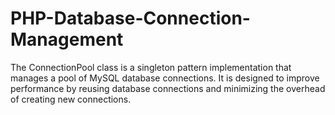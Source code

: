 # PHP-Database-Connection-Management
The ConnectionPool class is a singleton pattern implementation that manages a pool of MySQL database connections. It is designed to improve performance by reusing database connections and minimizing the overhead of creating new connections.
